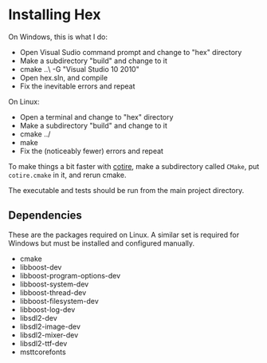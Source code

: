 Installing Hex
==============

On Windows, this is what I do:

  - Open Visual Sudio command prompt and change to "hex" directory
  - Make a subdirectory "build" and change to it
  - cmake ..\ -G "Visual Studio 10 2010"
  - Open hex.sln, and compile
  - Fix the inevitable errors and repeat

On Linux:

  - Open a terminal and change to "hex" directory
  - Make a subdirectory "build" and change to it
  - cmake ../
  - make
  - Fix the (noticeably fewer) errors and repeat

To make things a bit faster with [cotire][cotire github], make a subdirectory called `CMake`,
put `cotire.cmake` in it, and rerun cmake.

The executable and tests should be run from the main project directory.

Dependencies
------------

These are the packages required on Linux.  A similar set is required for Windows but must be installed and configured manually.

  * cmake
  * libboost-dev
  * libboost-program-options-dev
  * libboost-system-dev
  * libboost-thread-dev
  * libboost-filesystem-dev
  * libboost-log-dev
  * libsdl2-dev
  * libsdl2-image-dev
  * libsdl2-mixer-dev
  * libsdl2-ttf-dev
  * msttcorefonts

[cotire github]: https://github.com/sakra/cotire
